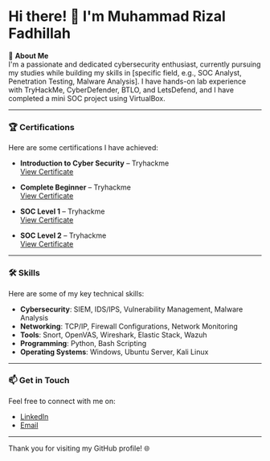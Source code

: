 # Hi there! 👋 I'm Muhammad Rizal Fadhillah

🎯 **About Me**  
I'm a passionate and dedicated cybersecurity enthusiast, currently pursuing my studies while building my skills in [specific field, e.g., SOC Analyst, Penetration Testing, Malware Analysis]. I have hands-on lab experience with TryHackMe, CyberDefender, BTLO, and LetsDefend, and I have completed a mini SOC project using VirtualBox.



---

### 🏆 **Certifications**
Here are some certifications I have achieved:

- **Introduction to Cyber Security** – Tryhackme  
   [View Certificate](https://tryhackme-certificates.s3-eu-west-1.amazonaws.com/THM-HZM5P9J3VC.png)  

- **Complete Beginner** – Tryhackme  
   [View Certificate](https://tryhackme-certificates.s3-eu-west-1.amazonaws.com/THM-1J8FWNX0L0.png)   

- **SOC Level 1** – Tryhackme  
   [View Certificate](https://tryhackme-certificates.s3-eu-west-1.amazonaws.com/THM-QVLIZRL6OL.png) 


- **SOC Level 2** – Tryhackme  
   [View Certificate](https://tryhackme-certificates.s3-eu-west-1.amazonaws.com/THM-AWBNWJRTAC.png)
  
---

### 🛠️ **Skills**
Here are some of my key technical skills:

- **Cybersecurity**: SIEM, IDS/IPS, Vulnerability Management, Malware Analysis  
- **Networking**: TCP/IP, Firewall Configurations, Network Monitoring  
- **Tools**: Snort, OpenVAS, Wireshark, Elastic Stack, Wazuh  
- **Programming**: Python, Bash Scripting  
- **Operating Systems**: Windows, Ubuntu Server, Kali Linux  

---

### 📫 **Get in Touch**
Feel free to connect with me on:

- [LinkedIn](https://www.linkedin.com/in/muhammad-rizal-fadhillah/)  
- [Email](mailto:orchidfams@gmail.com)  

---

Thank you for visiting my GitHub profile! 🌐
